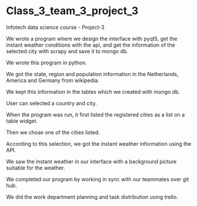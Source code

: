 # Class_3_team_3_project_3

Infotech data science course - Project-3

We wrote a program where we design the interface with pyqt5, get the instant weather conditions with the api, and get the information of the selected city with scrapy and save it to mongo db.

We wrote this program in python.

We got the state, region and population information in the Netherlands, America and Germany from wikipedia.

We kept this information in the tables which we created with mongo db.

User can selected a country and city.

When the program was run, it first listed the registered cities as a list on a table widget.

Then we chose one of the cities listed.

According to this selection, we got the instant weather information using the API.

We saw the instant weather in our interface with a background picture suitable for the weather.

We completed our program by working in sync with our teammates over git hub.

We did the work department planning and task distribution using trello.
